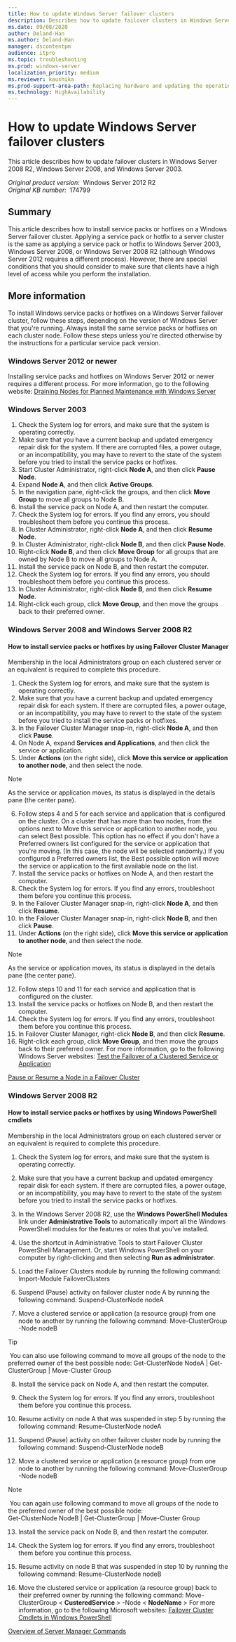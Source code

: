 ```yaml
---
title: How to update Windows Server failover clusters
description: Describes how to update failover clusters in Windows Server 2008 R2, Windows Server 2008, and Windows Server 2003.
ms.date: 09/08/2020
author: Deland-Han
ms.author: Deland-Han
manager: dscontentpm
audience: itpro
ms.topic: troubleshooting
ms.prod: windows-server
localization_priority: medium
ms.reviewer: kaushika
ms.prod-support-area-path: Replacing hardware and updating the operating system
ms.technology: HighAvailability
---
```

# How to update Windows Server failover clusters

This article describes how to update failover clusters in Windows Server 2008 R2, Windows Server 2008, and Windows Server 2003.

_Original product version:_ &nbsp;Windows Server 2012 R2  
_Original KB number:_ &nbsp;174799

## Summary

This article describes how to install service packs or hotfixes on a Windows Server failover cluster. Applying a service pack or hotfix to a server cluster is the same as applying a service pack or hotfix to Windows Server 2003, Windows Server 2008, or Windows Server 2008 R2 (although Windows Server 2012 requires a different process). However, there are special conditions that you should consider to make sure that clients have a high level of access while you perform the installation. 

## More information

To install Windows service packs or hotfixes on a Windows Server failover cluster, follow these steps, depending on the version of Windows Server that you're running. Always install the same service packs or hotfixes on each cluster node. Follow these steps unless you're directed otherwise by the instructions for a particular service pack version.

### Windows Server 2012 or newer

Installing service packs and hotfixes on Windows Server 2012 or newer requires a different process. For more information, go to the following website:
 [Draining Nodes for Planned Maintenance with Windows Server](https://techcommunity.microsoft.com/t5/failover-clustering/draining-nodes-for-planned-maintenance-with-windows-server-2012/ba-p/371713) 

### Windows Server 2003


1. Check the System log for errors, and make sure that the system is operating correctly.
2. Make sure that you have a current backup and updated emergency repair disk for the system. If there are corrupted files, a power outage, or an incompatibility, you may have to revert to the state of the system before you tried to install the service packs or hotfixes.
3. Start Cluster Administrator, right-click **Node A**, and then click **Pause Node**.
4. Expand **Node A**, and then click **Active Groups**.
5. In the navigation pane, right-click the groups, and then click **Move Group** to move all groups to Node B.
6. Install the service pack on Node A, and then restart the computer.
7. Check the System log for errors. If you find any errors, you should troubleshoot them before you continue this process.
8. In Cluster Administrator, right-click **Node A**, and then click **Resume Node**.
9. In Cluster Administrator, right-click **Node B**, and then click **Pause Node**.
10. Right-click **Node B**, and then click **Move Group** for all groups that are owned by Node B to move all groups to Node A.
11. Install the service pack on Node B, and then restart the computer.
12. Check the System log for errors. If you find any errors, you should troubleshoot them before you continue this process.
13. In Cluster Administrator, right-click **Node B**, and then click **Resume Node**.
14. Right-click each group, click **Move Group**, and then move the groups back to their preferred owner.

### Windows Server 2008 and Windows Server 2008 R2

#### How to install service packs or hotfixes by using Failover Cluster Manager

Membership in the local Administrators group on each clustered server or an equivalent is required to complete this procedure.
1. Check the System log for errors, and make sure that the system is operating correctly.
2. Make sure that you have a current backup and updated emergency repair disk for each system. If there are corrupted files, a power outage, or an incompatibility, you may have to revert to the state of the system before you tried to install the service packs or hotfixes.
3. In the Failover Cluster Manager snap-in, right-click **Node A**, and then click **Pause**.
4. On Node A, expand **Services and Applications**, and then click the service or application.
5. Under **Actions** (on the right side), click **Move this service or application to another node**, and then select the node.

> [!NOTE]
> As the service or application moves, its status is displayed in the details pane (the center pane).
6. Follow steps 4 and 5 for each service and application that is configured on the cluster. On a cluster that has more than two nodes, from the options next to Move this service or application to another node, you can select Best possible. This option has no effect if you don't have a Preferred owners list configured for the service or application that you're moving. (In this case, the node will be selected randomly.) If you configured a Preferred owners list, the Best possible option will move the service or application to the first available node on the list.
7. Install the service packs or hotfixes on Node A, and then restart the computer.
8. Check the System log for errors. If you find any errors, troubleshoot them before you continue this process.
9. In the Failover Cluster Manager snap-in, right-click **Node A**, and then click **Resume**.
10. In the Failover Cluster Manager snap-in, right-click **Node B**, and then click **Pause**.
11. Under **Actions** (on the right side), click **Move this service or application to another node**, and then select the node.

> [!NOTE]
> As the service or application moves, its status is displayed in the details pane (the center pane).
12. Follow steps 10 and 11 for each service and application that is configured on the cluster.
13. Install the service packs or hotfixes on Node B, and then restart the computer.
14. Check the System log for errors. If you find any errors, troubleshoot them before you continue this process.
15. In Failover Cluster Manager, right-click **Node B**, and then click **Resume**.
16. Right-click each group, click **Move Group**, and then move the groups back to their preferred owner. For more information, go to the following Windows Server websites: [Test the Failover of a Clustered Service or Application](https://technet.microsoft.com/library/cc754577.aspx) 

[Pause or Resume a Node in a Failover Cluster](https://technet.microsoft.com/library/cc731291.aspx) 

### Windows Server 2008 R2

#### How to install service packs or hotfixes by using Windows PowerShell cmdlets

Membership in the local Administrators group on each clustered server or an equivalent is required to complete this procedure.
1. Check the System log for errors, and make sure that the system is operating correctly.
2. Make sure that you have a current backup and updated emergency repair disk for each system. If there are corrupted files, a power outage, or an incompatibility, you may have to revert to the state of the system before you tried to install the service packs or hotfixes.
3. In the Windows Server 2008 R2, use the **Windows PowerShell Modules** link under **Administrative Tools** to automatically import all the Windows PowerShell modules for the features or roles that you've installed.
4. Use the shortcut in Administrative Tools to start Failover Cluster PowerShell Management. Or, start Windows PowerShell on your computer by right-clicking and then selecting **Run as administrator**.
5. Load the Failover Clusters module by running the following command: Import-Module FailoverClusters 

6. Suspend (Pause) activity on failover cluster node A by running the following command: Suspend-ClusterNode nodeA 

7. Move a clustered service or application (a resource group) from one node to another by running the following command: Move-ClusterGroup <clustered service> -Node nodeB 

> [!TIP]
>  You can also use following command to move all groups of the node to the preferred owner of the best possible node: Get-ClusterNode NodeA | Get-ClusterGroup | Move-Cluster Group 

8. Install the service pack on Node A, and then restart the computer.
9. Check the System log for errors. If you find any errors, troubleshoot them before you continue this process.
10. Resume activity on node A that was suspended in step 5 by running the following command: Resume-ClusterNode nodeA 

11. Suspend (Pause) activity on other failover cluster node by running the following command: Suspend-ClusterNode nodeB 

12. Move a clustered service or application (a resource group) from one node to another by running the following command: Move-ClusterGroup <clustered service> -Node nodeB 

> [!NOTE]
>  You can again use following command to move all groups of the node to the preferred owner of the best possible node:  
 Get-ClusterNode NodeB | Get-ClusterGroup | Move-Cluster Group 

13. Install the service pack on Node B, and then restart the computer.
14. Check the System log for errors. If you find any errors, troubleshoot them before you continue this process.
15. Resume activity on node B that was suspended in step 10 by running the following command: Resume-ClusterNode nodeB 

16. Move the clustered service or application (a resource group) back to their preferred owner by running the following command: Move-ClusterGroup < **CusteredService** > -Node < **NodeName** > 
For more information, go to the following Microsoft websites: [Failover Cluster Cmdlets in Windows PowerShell](https://technet.microsoft.com/library/ee461009.aspx) 

[Overview of Server Manager Commands](https://technet.microsoft.com/library/cc732757.aspx)
